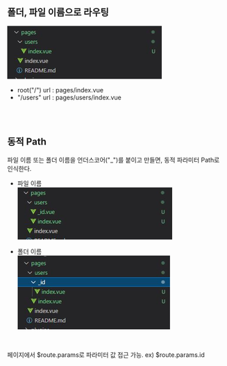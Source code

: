 ## 폴더, 파일 이름으로 라우팅

<kbd><img src="images/routing/folder-name-routing.JPG"></kbd>

* root("/") url : pages/index.vue
* "/users" url : pages/users/index.vue

<br/><br/>

## 동적 Path

파일 이름 또는 폴더 이름을 언더스코어("_")를 붙이고 만들면, 동적 파라미터 Path로 인식한다.

* 파일 이름<br/>
<kbd><img src="images/routing/dy-path1.JPG"></kbd>

* 폴더 이름<br/>
<kbd><img src="images/routing/dy-path2.JPG"></kbd>

<br/>

페이지에서 $route.params로 파라미터 값 접근 가능. ex) $route.params.id




